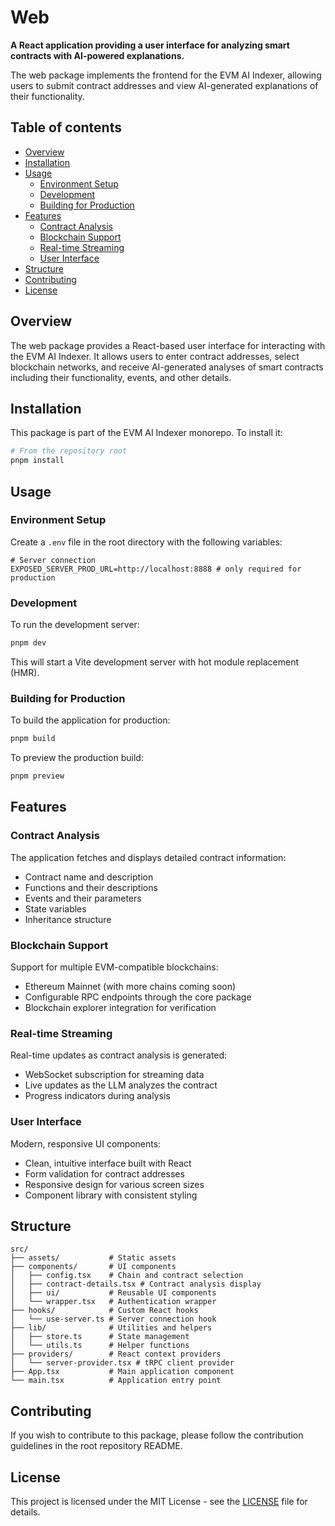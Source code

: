 # Web

**A React application providing a user interface for analyzing smart contracts with AI-powered explanations.**

The web package implements the frontend for the EVM AI Indexer, allowing users to submit contract addresses and view AI-generated explanations of their functionality.

## Table of contents

- [Overview](#overview)
- [Installation](#installation)
- [Usage](#usage)
  - [Environment Setup](#environment-setup)
  - [Development](#development)
  - [Building for Production](#building-for-production)
- [Features](#features)
  - [Contract Analysis](#contract-analysis)
  - [Blockchain Support](#blockchain-support)
  - [Real-time Streaming](#real-time-streaming)
  - [User Interface](#user-interface)
- [Structure](#structure)
- [Contributing](#contributing)
- [License](#license)

## Overview

The web package provides a React-based user interface for interacting with the EVM AI Indexer. It allows users to enter contract addresses, select blockchain networks, and receive AI-generated analyses of smart contracts including their functionality, events, and other details.

## Installation

This package is part of the EVM AI Indexer monorepo. To install it:

```bash
# From the repository root
pnpm install
```

## Usage

### Environment Setup

Create a `.env` file in the root directory with the following variables:

```
# Server connection
EXPOSED_SERVER_PROD_URL=http://localhost:8888 # only required for production
```

### Development

To run the development server:

```bash
pnpm dev
```

This will start a Vite development server with hot module replacement (HMR).

### Building for Production

To build the application for production:

```bash
pnpm build
```

To preview the production build:

```bash
pnpm preview
```

## Features

### Contract Analysis

The application fetches and displays detailed contract information:

- Contract name and description
- Functions and their descriptions
- Events and their parameters
- State variables
- Inheritance structure

### Blockchain Support

Support for multiple EVM-compatible blockchains:

- Ethereum Mainnet (with more chains coming soon)
- Configurable RPC endpoints through the core package
- Blockchain explorer integration for verification

### Real-time Streaming

Real-time updates as contract analysis is generated:

- WebSocket subscription for streaming data
- Live updates as the LLM analyzes the contract
- Progress indicators during analysis

### User Interface

Modern, responsive UI components:

- Clean, intuitive interface built with React
- Form validation for contract addresses
- Responsive design for various screen sizes
- Component library with consistent styling

## Structure

```
src/
├── assets/           # Static assets
├── components/       # UI components
│   ├── config.tsx    # Chain and contract selection
│   ├── contract-details.tsx # Contract analysis display
│   ├── ui/           # Reusable UI components
│   └── wrapper.tsx   # Authentication wrapper
├── hooks/            # Custom React hooks
│   └── use-server.ts # Server connection hook
├── lib/              # Utilities and helpers
│   ├── store.ts      # State management
│   └── utils.ts      # Helper functions
├── providers/        # React context providers
│   └── server-provider.tsx # tRPC client provider
├── App.tsx           # Main application component
└── main.tsx          # Application entry point
```

## Contributing

If you wish to contribute to this package, please follow the contribution guidelines in the root repository README.

## License

This project is licensed under the MIT License - see the [LICENSE](../../LICENSE) file for details.
